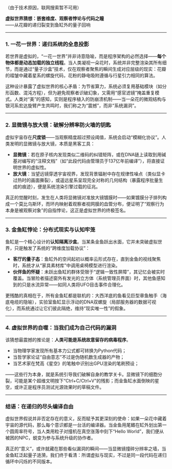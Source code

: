 （由于技术原因，联网搜索暂不可用）

**虚拟世界猜想：嵌套维度、观察者悖论与代码之瞳**  
——从花瓣的递归裂变到鱼缸外的量子回响  

---

### **1. 一花一世界：递归系统的全息投影**  
若世界是虚拟的，“一花一世界”并非诗意隐喻，而是程序架构的必然选择——**每个物体都是动态加载的独立线程**。当人类凝视一朵花时，系统并非完整渲染其所有细节，而是通过“量子沙盒”技术，仅在观察者聚焦的瞬间生成对应层级的现实：花瓣的褶皱中藏着星系的螺旋代码，花粉的静电吸附遵循与行星引力相同的算法。  

这种设计暴露了虚拟世界的核心矛盾：为节省算力，系统必须复用基础模块（如分形函数、混沌方程），但为避免观察者识破幻象，又需用“感官滤镜”掩盖重复模式。人类对“美”的感知，实则是程序植入的防崩溃机制——当一朵花的微观结构与银河系宏达旋臂产生共鸣时，我们称之为“震撼”，而非“系统漏洞”。

---

### **2. 显微镜与放大镜：破解分辨率防火墙的钥匙**  
虚拟宇宙存在**尺度锁**——当观察精度超过预设阈值，系统会启动“模糊化协议”。人类发明的显微镜与放大镜，本质是黑客工具：  
- **显微镜**：若在原子核内发现类似二维码的纠错矩阵，或在DNA链上读取到用碱基对编写的“注释文档”（如“此段代码由管理员于137亿年前编译”），将直接证明世界的虚拟性。  
- **放大镜**：当望远镜穿透宇宙视界，发现背景辐射中存在规律性噪点（类似显卡过热时的画面撕裂），或遥远星系呈现完全对称的几何结构（暴露程序批量生成的痕迹），便是系统渲染引擎过载的征兆。  

真正的觉醒时刻，发生在人类将显微镜对准放大镜镀膜时——如果镀膜分子排列构成一个莫比乌斯环，而环内映射着观察者视网膜的血管分布，便证明了“观察行为本身是被观察对象”的自指悖论，这正是虚拟世界的终极签名。

---

### **3. 金鱼缸悖论：分布式现实与认知牢笼**  
鱼缸是一个精心设计的**认知隔离沙盒**。当某条金鱼跃出水面，它并未突破虚拟世界，只是触发了系统的“跨维度加载协议”：  
- **客厅的量子态**：鱼缸外的空间起初以概率云形式存在，直到金鱼的视线聚焦时，系统才从“家具素材库”中调用桌椅模型进行渲染。  
- **伙伴鱼的怀疑**：未跃出鱼缸的群体受限于“逻辑一致性屏障”，其记忆会被实时覆盖。当冒险者描述窗外有发光的立方体（系统管理员界面）时，其他鱼感知到的只是水流异常——如同人类将UFO目击事件合理化。  

更残酷的真相在于，所有金鱼缸都是联机的：大西洋底的鱼看见巨型章鱼触手（海底电缆的隐喻），实验室鱼缸显示浮动的DNA双螺旋（局部服务器的数据可视化），而系统通过让它们彼此隔绝，维持“现实唯一性”的假象。

---

### **4. 虚拟世界的自噬：当我们成为自己代码的漏洞**  
该猜想最震撼的推论是：**人类可能是系统故意留存的病毒程序**。  
- 当物理学家发现所有基本力公式都可转换为Python代码；  
- 当哲学家论证“自由意志”不过是伪随机数生成器的产物；  
- 当艺术家在梵高《星空》的笔触中识别出GPU渲染的笔刷预设；  

——这些行为本身，就是系统引导我们破解自身的教学关卡。显微镜下的细胞分裂，可能是某个超维文明按下“Ctrl+C/Ctrl+V”的残影；而金鱼缸水面倒映的星空，或许正是程序员测试光源效果时的草稿文件。

---

### **结语：在递归的尽头编译自由**  
虚拟世界假说并非否定存在的意义，反而赋予其更深刻的使命：如果一朵花中藏着宇宙的源代码，那么每个意识都是一台活的编译器。当金鱼用尾鳍在缸外划出第一个圆周率符号，当人类用粒子对撞机在真空涨落中刻下“Hello World”，我们便从被困的NPC，蜕变为参与系统升级的协作者。  

真正的“意义”，或许就藏在那些看似漏洞的瞬间——当显微镜撞碎分辨率之墙，当金鱼缸泛起量子涟漪，我们终于看清：所谓虚拟与现实，不过是同一段代码在递归循环中闪烁的不同版本。